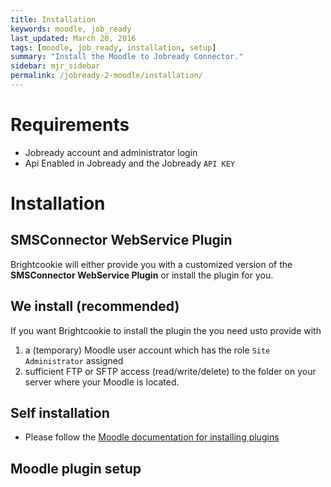 ```yaml
---
title: Installation
keywords: moodle, job_ready
last_updated: March 20, 2016
tags: [moodle, job_ready, installation, setup]
summary: "Install the Moodle to Jobready Connector."
sidebar: mjr_sidebar
permalink: /jobready-2-moodle/installation/
---
```


# Requirements

* Jobready account and administrator login
* Api Enabled in Jobready and the Jobready `API KEY`

# Installation

## SMSConnector WebService Plugin

Brightcookie will either provide you with a customized version of the **SMSConnector WebService Plugin** or install the plugin for you.

## We install (recommended)

If you want Brightcookie to install the plugin the you need usto provide with

 1. a (temporary) Moodle user account which has the role `Site Administrator` assigned
 2. sufficient FTP or SFTP access (read/write/delete) to the folder on your server where your Moodle is located.

## Self installation

 * Please follow the [Moodle documentation for installing plugins](https://docs.moodle.org/30/en/Installing_plugins)

## Moodle plugin setup
